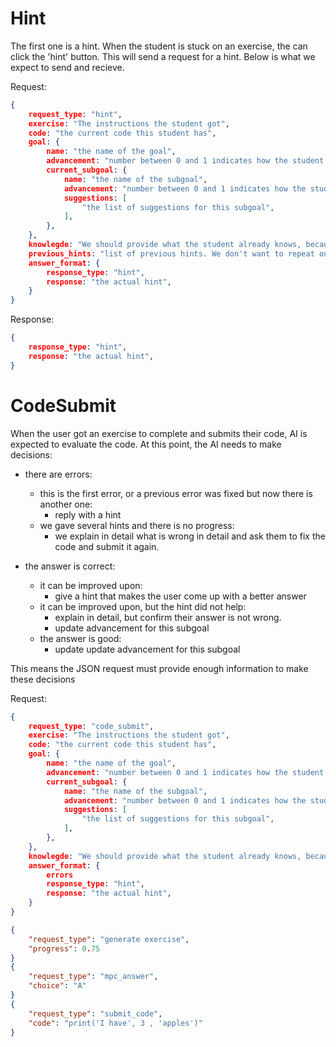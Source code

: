 

# Hint
The first one is a hint. When the student is stuck on an exercise, the can click the 'hint' button. This will send a request for a hint. Below is what we expect to send and recieve.

Request:

``` JSON
{
    request_type: "hint",
    exercise: "The instructions the student got",
    code: "the current code this student has",
    goal: {
        name: "the name of the goal",
        advancement: "number between 0 and 1 indicates how the student progresses on this goal",
        current_subgoal: {
            name: "the name of the subgoal",
            advancement: "number between 0 and 1 indicates how the student progresses on this goal",
            suggestions: [
                "the list of suggestions for this subgoal",
            ],
        },
    },
    knowlegde: "We should provide what the student already knows, because otherwise the AI might hint at something the student does not know yet",
    previous_hints: "list of previous hints. We don't want to repeat ourselves. And if there is no progress, we can look at this and see how to add more detail",
    answer_format: {
        response_type: "hint",
        response: "the actual hint",
    }
}
```

Response:

```JSON
{
    response_type: "hint",
    response: "the actual hint",
}
```

# CodeSubmit
When the user got an exercise to complete and submits their code, AI is expected to evaluate the code. At this point, the AI needs to make decisions:

- there are errors:
    - this is the first error, or a previous error was fixed but now there is another one:
        - reply with a hint
    - we gave several hints and there is no progress:
        - we explain in detail what is wrong in detail and ask them to fix the code and submit it again.

- the answer is correct:
    - it can be improved upon:
        - give a hint that makes the user come up with a better answer
    - it can be improved upon, but the hint did not help:
        - explain in detail, but confirm their answer is not wrong.
        - update advancement for this subgoal
    - the answer is good:
        - update update advancement for this subgoal

This means the JSON request must provide enough information to make these decisions

Request:

``` JSON
{
    request_type: "code_submit",
    exercise: "The instructions the student got",
    code: "the current code this student has",
    goal: {
        name: "the name of the goal",
        advancement: "number between 0 and 1 indicates how the student progresses on this goal",
        current_subgoal: {
            name: "the name of the subgoal",
            advancement: "number between 0 and 1 indicates how the student progresses on this goal",
            suggestions: [
                "the list of suggestions for this subgoal",
            ],
        },
    },
    knowlegde: "We should provide what the student already knows, because otherwise the AI might hint at something the student does not know yet",
    answer_format: {
        errors
        response_type: "hint",
        response: "the actual hint",
    }
}
```

```JSON
{
    "request_type": "generate exercise",
    "progress": 0.75
}
{
    "request_type": "mpc_answer",
    "choice": "A"
}
{
    "request_type": "submit_code",
    "code": "print('I have', 3 , 'apples')"
}
```